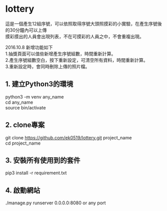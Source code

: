 # lottery

這是一個產生12組序號，可以依照取得序號大頭照摸彩的小實驗，在產生序號後的30分鐘內可以上傳  
摸彩摸出的人員會出現列表，不在可摸彩的人員之中，不會重複出現。  

2016.10.8 新增功能如下  
1.抽獎頁面可以值些新增產生序號組數，時間重新計算。  
2.產生序號組數空白，按下重新設定，可清空所有資料，時間重新計算。  
3.重新設定時，會同時刪除上傳的照片檔。



## 1. 建立Python3的環境
python3 -m venv any_name  
cd any_name  
source bin/activate

## 2. clone專案
git clone https://github.com/ek0519/lottery.git  project_name  
cd project_name

## 3. 安裝所有使用到的套件 
pip3 install -r requirement.txt

## 4. 啟動網站
./manage.py runserver 0.0.0.0:8080  or any port

